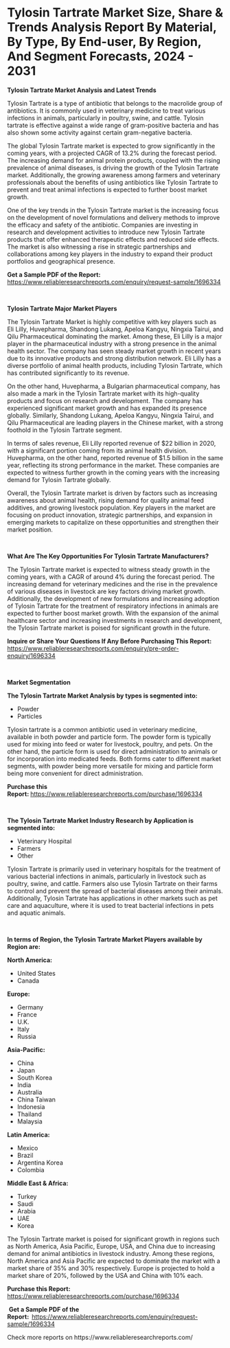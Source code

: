 <p><h1>Tylosin Tartrate Market Size, Share & Trends Analysis Report By Material, By Type, By End-user, By Region, And Segment Forecasts, 2024 - 2031</h1></p><p><strong>Tylosin Tartrate Market Analysis and Latest Trends</strong></p>
<p><p>Tylosin Tartrate is a type of antibiotic that belongs to the macrolide group of antibiotics. It is commonly used in veterinary medicine to treat various infections in animals, particularly in poultry, swine, and cattle. Tylosin tartrate is effective against a wide range of gram-positive bacteria and has also shown some activity against certain gram-negative bacteria.</p><p>The global Tylosin Tartrate market is expected to grow significantly in the coming years, with a projected CAGR of 13.2% during the forecast period. The increasing demand for animal protein products, coupled with the rising prevalence of animal diseases, is driving the growth of the Tylosin Tartrate market. Additionally, the growing awareness among farmers and veterinary professionals about the benefits of using antibiotics like Tylosin Tartrate to prevent and treat animal infections is expected to further boost market growth.</p><p>One of the key trends in the Tylosin Tartrate market is the increasing focus on the development of novel formulations and delivery methods to improve the efficacy and safety of the antibiotic. Companies are investing in research and development activities to introduce new Tylosin Tartrate products that offer enhanced therapeutic effects and reduced side effects. The market is also witnessing a rise in strategic partnerships and collaborations among key players in the industry to expand their product portfolios and geographical presence.</p></p>
<p><strong>Get a Sample PDF of the Report:&nbsp;</strong> <a href="https://www.reliableresearchreports.com/enquiry/request-sample/1696334">https://www.reliableresearchreports.com/enquiry/request-sample/1696334</a></p>
<p>&nbsp;</p>
<p><strong>Tylosin Tartrate Major Market Players</strong></p>
<p><p>The Tylosin Tartrate Market is highly competitive with key players such as Eli Lilly, Huvepharma, Shandong Lukang, Apeloa Kangyu, Ningxia Tairui, and Qilu Pharmaceutical dominating the market. Among these, Eli Lilly is a major player in the pharmaceutical industry with a strong presence in the animal health sector. The company has seen steady market growth in recent years due to its innovative products and strong distribution network. Eli Lilly has a diverse portfolio of animal health products, including Tylosin Tartrate, which has contributed significantly to its revenue.</p><p>On the other hand, Huvepharma, a Bulgarian pharmaceutical company, has also made a mark in the Tylosin Tartrate market with its high-quality products and focus on research and development. The company has experienced significant market growth and has expanded its presence globally. Similarly, Shandong Lukang, Apeloa Kangyu, Ningxia Tairui, and Qilu Pharmaceutical are leading players in the Chinese market, with a strong foothold in the Tylosin Tartrate segment.</p><p>In terms of sales revenue, Eli Lilly reported revenue of $22 billion in 2020, with a significant portion coming from its animal health division. Huvepharma, on the other hand, reported revenue of $1.5 billion in the same year, reflecting its strong performance in the market. These companies are expected to witness further growth in the coming years with the increasing demand for Tylosin Tartrate globally.</p><p>Overall, the Tylosin Tartrate market is driven by factors such as increasing awareness about animal health, rising demand for quality animal feed additives, and growing livestock population. Key players in the market are focusing on product innovation, strategic partnerships, and expansion in emerging markets to capitalize on these opportunities and strengthen their market position.</p></p>
<p>&nbsp;</p>
<p><strong>What Are The Key Opportunities For Tylosin Tartrate Manufacturers?</strong></p>
<p><p>The Tylosin Tartrate market is expected to witness steady growth in the coming years, with a CAGR of around 4% during the forecast period. The increasing demand for veterinary medicines and the rise in the prevalence of various diseases in livestock are key factors driving market growth. Additionally, the development of new formulations and increasing adoption of Tylosin Tartrate for the treatment of respiratory infections in animals are expected to further boost market growth. With the expansion of the animal healthcare sector and increasing investments in research and development, the Tylosin Tartrate market is poised for significant growth in the future.</p></p>
<p><strong>Inquire or Share Your Questions If Any Before Purchasing This Report:</strong> <a href="https://www.reliableresearchreports.com/enquiry/pre-order-enquiry/1696334">https://www.reliableresearchreports.com/enquiry/pre-order-enquiry/1696334</a></p>
<p>&nbsp;</p>
<p><strong>Market Segmentation</strong></p>
<p><strong>The Tylosin Tartrate Market Analysis by types is segmented into:</strong></p>
<p><ul><li>Powder</li><li>Particles</li></ul></p>
<p><p>Tylosin tartrate is a common antibiotic used in veterinary medicine, available in both powder and particle form. The powder form is typically used for mixing into feed or water for livestock, poultry, and pets. On the other hand, the particle form is used for direct administration to animals or for incorporation into medicated feeds. Both forms cater to different market segments, with powder being more versatile for mixing and particle form being more convenient for direct administration.</p></p>
<p><strong>Purchase this Report:&nbsp;</strong><a href="https://www.reliableresearchreports.com/purchase/1696334">https://www.reliableresearchreports.com/purchase/1696334</a></p>
<p>&nbsp;</p>
<p><strong>The Tylosin Tartrate Market Industry Research by Application is segmented into:</strong></p>
<p><ul><li>Veterinary Hospital</li><li>Farmers</li><li>Other</li></ul></p>
<p><p>Tylosin Tartrate is primarily used in veterinary hospitals for the treatment of various bacterial infections in animals, particularly in livestock such as poultry, swine, and cattle. Farmers also use Tylosin Tartrate on their farms to control and prevent the spread of bacterial diseases among their animals. Additionally, Tylosin Tartrate has applications in other markets such as pet care and aquaculture, where it is used to treat bacterial infections in pets and aquatic animals.</p></p>
<p>&nbsp;</p>
<p><strong>In terms of Region, the Tylosin Tartrate Market Players available by Region are:</strong></p>
<p>
    <p> <strong> North America: </strong>
        <ul>
            <li>United States</li>
            <li>Canada</li>
        </ul>
        </p> 
    <p> <strong> Europe: </strong>
        <ul>
            <li>Germany</li>
            <li>France</li>
            <li>U.K.</li>
            <li>Italy</li>
            <li>Russia</li>
        </ul>
        </p> 
    <p> <strong> Asia-Pacific: </strong>
        <ul>
            <li>China</li>
            <li>Japan</li>
            <li>South Korea</li>
            <li>India</li>
            <li>Australia</li>
            <li>China Taiwan</li>
            <li>Indonesia</li>
            <li>Thailand</li>
            <li>Malaysia</li>
        </ul>
        </p> 
    <p> <strong> Latin America: </strong>
        <ul>
            <li>Mexico</li>
            <li>Brazil</li>
            <li>Argentina Korea</li>
            <li>Colombia</li>
        </ul>
        </p> 
    <p> <strong> Middle East & Africa: </strong>
        <ul>
            <li>Turkey</li>
            <li>Saudi</li>
            <li>Arabia</li>
            <li>UAE</li>
            <li>Korea</li>
        </ul>
    </p>
    </p>
<p><p>The Tylosin Tartrate market is poised for significant growth in regions such as North America, Asia Pacific, Europe, USA, and China due to increasing demand for animal antibiotics in livestock industry. Among these regions, North America and Asia Pacific are expected to dominate the market with a market share of 35% and 30% respectively. Europe is projected to hold a market share of 20%, followed by the USA and China with 10% each.</p></p>
<p><strong>Purchase this Report: </strong><a href="https://www.reliableresearchreports.com/purchase/1696334">https://www.reliableresearchreports.com/purchase/1696334</a></p>
<p>&nbsp;<strong>Get a Sample PDF of the Report:&nbsp;&nbsp;</strong><a href="https://www.reliableresearchreports.com/enquiry/request-sample/1696334">https://www.reliableresearchreports.com/enquiry/request-sample/1696334</a></p>
<p><strong></strong></p>
<p>Check more reports on https://www.reliableresearchreports.com/</p>